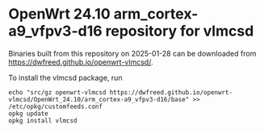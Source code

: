 OpenWrt 24.10 arm_cortex-a9_vfpv3-d16 repository for vlmcsd
========

Binaries built from this repository on 2025-01-28 can be downloaded from <https://dwfreed.github.io/openwrt-vlmcsd/>.

To install the vlmcsd package, run

```
echo "src/gz openwrt-vlmcsd https://dwfreed.github.io/openwrt-vlmcsd/OpenWrt_24.10/arm_cortex-a9_vfpv3-d16/base" >> /etc/opkg/customfeeds.conf
opkg update
opkg install vlmcsd
```
